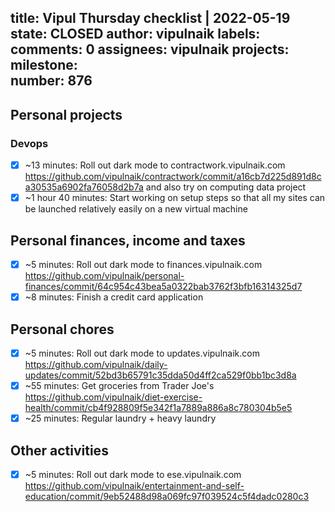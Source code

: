 title:	Vipul Thursday checklist | 2022-05-19
state:	CLOSED
author:	vipulnaik
labels:	
comments:	0
assignees:	vipulnaik
projects:	
milestone:	
number:	876
--
## Personal projects

### Devops

- [x] ~13 minutes: Roll out dark mode to contractwork.vipulnaik.com https://github.com/vipulnaik/contractwork/commit/a16cb7d225d891d8ca30535a6902fa76058d2b7a and also try on computing data project
- [x] ~1 hour 40 minutes: Start working on setup steps so that all my sites can be launched relatively easily on a new virtual machine

## Personal finances, income and taxes

- [x] ~5 minutes: Roll out dark mode to finances.vipulnaik.com https://github.com/vipulnaik/personal-finances/commit/64c954c43bea5a0322bab3762f3bfb16314325d7
- [x] ~8 minutes: Finish a credit card application 

## Personal chores

- [x] ~5 minutes: Roll out dark mode to updates.vipulnaik.com https://github.com/vipulnaik/daily-updates/commit/52bd3b65791c35dda50d4ff2ca529f0bb1bc3d8a
- [x] ~55 minutes: Get groceries from Trader Joe's https://github.com/vipulnaik/diet-exercise-health/commit/cb4f928809f5e342f1a7889a886a8c780304b5e5 
- [x] ~25 minutes: Regular laundry + heavy laundry 

## Other activities

- [x] ~5 minutes: Roll out dark mode to ese.vipulnaik.com https://github.com/vipulnaik/entertainment-and-self-education/commit/9eb52488d98a069fc97f039524c5f4dadc0280c3
